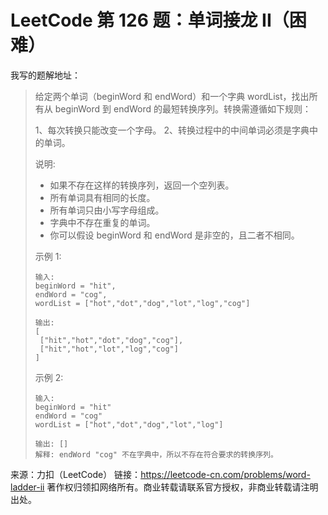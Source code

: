 # LeetCode 第 126 题：单词接龙 II（困难）

我写的题解地址：

>给定两个单词（beginWord 和 endWord）和一个字典 wordList，找出所有从 beginWord 到 endWord 的最短转换序列。转换需遵循如下规则：
>
>1、每次转换只能改变一个字母。
>2、转换过程中的中间单词必须是字典中的单词。
>
>说明:
>
>+ 如果不存在这样的转换序列，返回一个空列表。
>+ 所有单词具有相同的长度。
>+ 所有单词只由小写字母组成。
>+ 字典中不存在重复的单词。
>+ 你可以假设 beginWord 和 endWord 是非空的，且二者不相同。
>
>示例 1:
>
>```
>输入:
>beginWord = "hit",
>endWord = "cog",
>wordList = ["hot","dot","dog","lot","log","cog"]
>
>输出:
>[
>  ["hit","hot","dot","dog","cog"],
>  ["hit","hot","lot","log","cog"]
>]
>```
>
>
>示例 2:
>
>```
>输入:
>beginWord = "hit"
>endWord = "cog"
>wordList = ["hot","dot","dog","lot","log"]
>
>输出: []
>解释: endWord "cog" 不在字典中，所以不存在符合要求的转换序列。
>```

来源：力扣（LeetCode）
链接：https://leetcode-cn.com/problems/word-ladder-ii
著作权归领扣网络所有。商业转载请联系官方授权，非商业转载请注明出处。